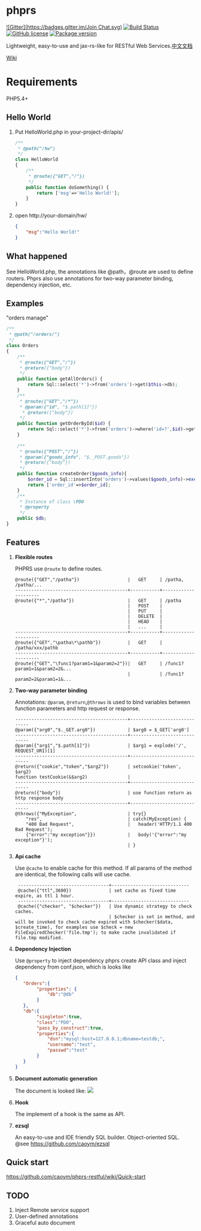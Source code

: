 # phprs 
[![Gitter](https://badges.gitter.im/Join Chat.svg)](https://gitter.im/caoym/phprs-restful)
[![Build Status](https://travis-ci.org/caoym/phprs-restful.svg)](https://travis-ci.org/caoym/phprs-restful)
[![GitHub license](https://img.shields.io/badge/license-MIT-blue.svg)](https://raw.githubusercontent.com/caoym/phprs-restful/master/LICENSE)
[![Package version](http://img.shields.io/packagist/v/caoym/phprs-restful.svg)](https://packagist.org/packages/caoym/phprs-restful)

Lightweight, easy-to-use and jax-rs-like for RESTful Web Services.[中文文档](https://github.com/caoym/phprs-restful/blob/master/README.CN.md)

[Wiki](https://github.com/caoym/phprs-restful/wiki/English)

# Requirements
PHP5.4+

## Hello World
1. Put HelloWorld.php in your-project-dir/apis/

    ```PHP
    /**
     * @path("/hw")
     */
    class HelloWorld
    {
        /** 
         * @route({"GET","/"})
         */
        public function doSomething() {
            return ['msg'=>'Hello World!'];
        }
    }
    ```
2. open http://your-domain/hw/

    ```JSON
    {
        "msg":"Hello World!"
    }
    ```
    
## What happened
See HelloWorld.php, the annotations like @path，@route are used to define routers. Phprs also use annotations for two-way parameter binding, dependency injection, etc. 

## Examples 
"orders manage"

```PHP
/**
 * @path("/orders/")
 */
class Orders
{
    /** 
     * @route({"GET","/"})
     * @return({"body"})
     */
    public function getAllOrders() {
        return Sql::select('*')->from('orders')->get($this->db);
    }
    /** 
     * @route({"GET","/*"})
     * @param({"id", "$.path[1]"})
      * @return({"body"})
     */
    public function getOrderById($id) {
        return Sql::select('*')->from('orders')->where('id=?',$id)->get($this->db);
    }
    
    /** 
     * @route({"POST","/"})
     * @param({"goods_info", "$._POST.goods"})
     * @return({"body"})
     */
    public function createOrder($goods_info){
        $order_id = Sql::insertInto('orders')->values($goods_info)->exec($this->db)->lastInsertId();
        return ['order_id'=>$order_id];
    }
    /**
     * Instance of class \PDO
     * @property 
     */
    public $db;
}
```

## Features

1.  **Flexible routes**

    PHPRS use `@route` to define routes.

        @route({"GET","/patha"})                  |   GET     | /patha, /patha/...
        ------------------------------------------+-----------+---------------------
        @route({"*","/patha"})                    |   GET     | /patha
                                                  |   POST    |
                                                  |   PUT     |
                                                  |   DELETE  |
                                                  |   HEAD    |
                                                  |   ...     |
        ------------------------------------------+-----------+---------------------
        @route({"GET","\patha\*\pathb"})          |   GET     | /patha/xxx/pathb
        ------------------------------------------+-----------+---------------------
        @route({"GET","\func1?param1=1&param2=2"})|   GET     | /func1?param1=1&param2=2&...
                                                  |           | /func1?param2=2&param1=1&...

2.  **Two-way parameter binding**

    Annotations: `@param`, `@return`,`@throws` is used to bind variables between function parameters and http request or response.

       
        ------------------------------------------+-----------------------------
        @param({"arg0","$._GET.arg0"})            | $arg0 = $_GET['arg0']
        ------------------------------------------+-----------------------------
        @param({"arg1","$.path[1]"})              | $arg1 = explode('/', REQUEST_URI)[1]
        ------------------------------------------+-----------------------------
        @return({"cookie","token","$arg2"})       | setcookie('token', $arg2)
        function testCookie(&$arg2)               |
        ------------------------------------------+-----------------------------
        @return({"body"})                         | use function return as http response body
        ------------------------------------------+-----------------------------
        @throws({"MyException",                   | try{}
            "res",                                | catch(MyException) {
            "400 Bad Request",                    |   header('HTTP/1.1 400 Bad Request');
            {"error":"my exception"}})            |   body('{"error":"my exception"}');
                                                  | }

3. **Api cache**

    Use `@cache` to enable cache for this method. If all params of the method are identical, the following calls will use cache.

        ----------------------------------+-----------------------------
        @cache({"ttl",3600})              | set cache as fixed time expire, as ttl 1 hour.
        ----------------------------------+-----------------------------
        @cache({"checker", "$checker"})   | Use dynamic strategy to check caches. 
                                          | $checker is set in method, and will be invoked to check cache expired with $checker($data, $create_time), for examples use $check = new FileExpiredChecker('file.tmp'); to make cache invalidated if file.tmp modified.

4. **Dependency Injection**

    Use `@property` to inject dependency
    phprs create API class and inject dependency from conf.json, which is looks like
    ```JSON
    {
       "Orders":{
            "properties": {
                "db":"@db"
            }
       },
       "db":{
            "singleton":true,
            "class":"PDO",
            "pass_by_construct":true,
            "properties":{
                "dsn":"mysql:host=127.0.0.1;dbname=testdb;",
                "username":"test",
                "passwd":"test"  		
            }
       }
    }
    ```

5. **Document automatic generation**

   The document is looked like:
   ![](https://raw.githubusercontent.com/caoym/phprs-restful/master/doc/doc_sample_1.png)

6. **Hook**

   The implement of a hook is the same as API.
   
7. **ezsql**

   An easy-to-use and IDE friendly SQL builder. Object-oriented SQL. @see https://github.com/caoym/ezsql
   
## Quick start
https://github.com/caoym/phprs-restful/wiki/Quick-start

## TODO

1. Inject Remote service support
2. User-defined annotations
3. Graceful auto document 
